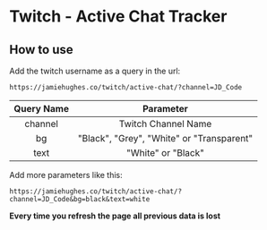 # Twitch - Active Chat Tracker

## How to use

Add the twitch username as a query in the url:

` https://jamiehughes.co/twitch/active-chat/?channel=JD_Code `

| Query Name |                 Parameter                 |
|:----------:|:-----------------------------------------:|
|  channel   |            Twitch Channel Name            |
|     bg     | "Black", "Grey", "White" or "Transparent" |
|    text    |            "White" or "Black"             |

Add more parameters like this:

` https://jamiehughes.co/twitch/active-chat/?channel=JD_Code&bg=black&text=white `

**Every time you refresh the page all previous data is lost**